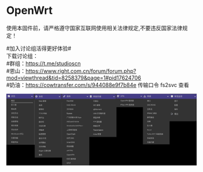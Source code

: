 # OpenWrt
使用本固件前，请严格遵守国家互联网使用相关法律规定,不要违反国家法律规定！ 
  
#加入讨论组活得更好体验#  
下载讨论组：  
           #群组：https://t.me/studioscn  
           #恩山：https://www.right.com.cn/forum/forum.php?mod=viewthread&tid=8258379&page=1#pid17624706  
           #奶油：https://cowtransfer.com/s/944088e9f7b84e 传输口令 fs2svc 查看  
  
![Image text](https://github.com/mcusee/OpenWrt/blob/main/img/IMG_1434%202.JPG)
